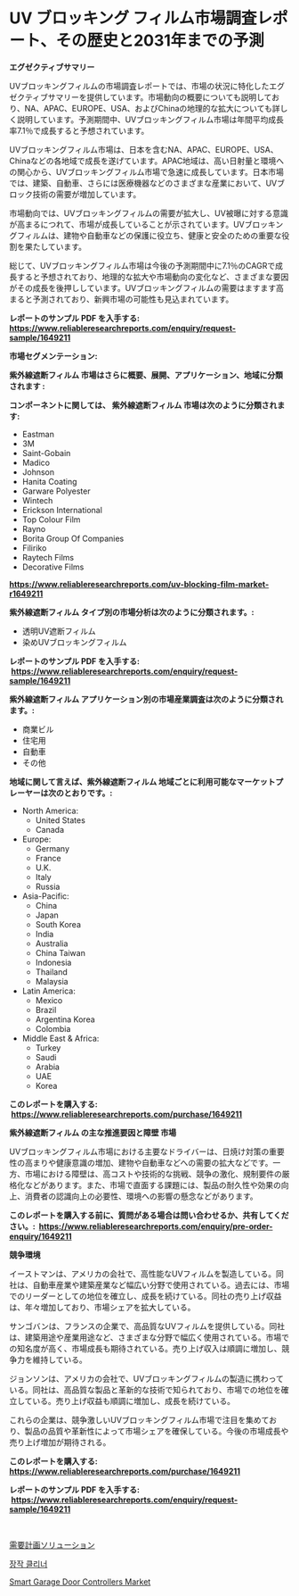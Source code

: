 <p><h1>UV ブロッキング フィルム市場調査レポート、その歴史と2031年までの予測</h1></p><p><strong>エグゼクティブサマリー</strong></p>
<p><p>UVブロッキングフィルムの市場調査レポートでは、市場の状況に特化したエグゼクティブサマリーを提供しています。市場動向の概要についても説明しており、NA、APAC、EUROPE、USA、およびChinaの地理的な拡大についても詳しく説明しています。予測期間中、UVブロッキングフィルム市場は年間平均成長率7.1％で成長すると予想されています。</p><p>UVブロッキングフィルム市場は、日本を含むNA、APAC、EUROPE、USA、Chinaなどの各地域で成長を遂げています。APAC地域は、高い日射量と環境への関心から、UVブロッキングフィルム市場で急速に成長しています。日本市場では、建築、自動車、さらには医療機器などのさまざまな産業において、UVブロック技術の需要が増加しています。</p><p>市場動向では、UVブロッキングフィルムの需要が拡大し、UV被曝に対する意識が高まるにつれて、市場が成長していることが示されています。UVブロッキングフィルムは、建物や自動車などの保護に役立ち、健康と安全のための重要な役割を果たしています。</p><p>総じて、UVブロッキングフィルム市場は今後の予測期間中に7.1％のCAGRで成長すると予想されており、地理的な拡大や市場動向の変化など、さまざまな要因がその成長を後押ししています。UVブロッキングフィルムの需要はますます高まると予測されており、新興市場の可能性も見込まれています。</p></p>
<p><strong>レポートのサンプル PDF を入手する: <a href="https://www.reliableresearchreports.com/enquiry/request-sample/1649211">https://www.reliableresearchreports.com/enquiry/request-sample/1649211</a></strong></p>
<p><strong>市場セグメンテーション:</strong></p>
<p><strong> 紫外線遮断フィルム 市場はさらに概要、展開、アプリケーション、地域に分類されます :</strong></p>
<p><strong>コンポーネントに関しては、 紫外線遮断フィルム 市場は次のように分類されます: &nbsp;</strong></p>
<p><ul><li>Eastman</li><li>3M</li><li>Saint-Gobain</li><li>Madico</li><li>Johnson</li><li>Hanita Coating</li><li>Garware Polyester</li><li>Wintech</li><li>Erickson International</li><li>Top Colour Film</li><li>Rayno</li><li>Borita Group Of Companies</li><li>Filiriko</li><li>Raytech Films</li><li>Decorative Films</li></ul></p>
<p><strong><a href="https://www.reliableresearchreports.com/uv-blocking-film-market-r1649211">https://www.reliableresearchreports.com/uv-blocking-film-market-r1649211</a></strong></p>
<p><strong> 紫外線遮断フィルム タイプ別の市場分析は次のように分類されます。:</strong></p>
<p><ul><li>透明UV遮断フィルム</li><li>染めUVブロッキングフィルム</li></ul></p>
<p><strong>レポートのサンプル PDF を入手する: &nbsp;<a href="https://www.reliableresearchreports.com/enquiry/request-sample/1649211">https://www.reliableresearchreports.com/enquiry/request-sample/1649211</a></strong></p>
<p><strong> 紫外線遮断フィルム アプリケーション別の市場産業調査は次のように分類されます。:</strong></p>
<p><ul><li>商業ビル</li><li>住宅用</li><li>自動車</li><li>その他</li></ul></p>
<p><strong>地域に関して言えば、紫外線遮断フィルム 地域ごとに利用可能なマーケットプレーヤーは次のとおりです。:</strong></p>
<p><ul>
    <li>
        North America:
        <ul>
            <li>United States</li>
            <li>Canada</li>
        </ul>
    </li>
    <li>
        Europe:
        <ul>
            <li>Germany</li>
            <li>France</li>
            <li>U.K.</li>
            <li>Italy</li>
            <li>Russia</li>
        </ul>
    </li>
    <li>
        Asia-Pacific:
        <ul>
            <li>China</li>
            <li>Japan</li>
            <li>South Korea</li>
            <li>India</li>
            <li>Australia</li>
            <li>China Taiwan</li>
            <li>Indonesia</li>
            <li>Thailand</li>
            <li>Malaysia</li>
        </ul>
    </li>
    <li>
        Latin America:
        <ul>
            <li>Mexico</li>
            <li>Brazil</li>
            <li>Argentina Korea</li>
            <li>Colombia</li>
        </ul>
    </li>
    <li>
        Middle East & Africa:
        <ul>
            <li>Turkey</li>
            <li>Saudi</li>
            <li>Arabia</li>
            <li>UAE</li>
            <li>Korea</li>
        </ul>
    </li>
    </ul></p>
<p><strong>このレポートを購入する: &nbsp;<a href="https://www.reliableresearchreports.com/purchase/1649211">https://www.reliableresearchreports.com/purchase/1649211</a></strong></p>
<p><strong>紫外線遮断フィルム の主な推進要因と障壁 市場</strong></p>
<p><p>UVブロッキングフィルム市場における主要なドライバーは、日焼け対策の重要性の高まりや健康意識の増加、建物や自動車などへの需要の拡大などです。一方、市場における障壁は、高コストや技術的な挑戦、競争の激化、規制要件の厳格化などがあります。また、市場で直面する課題には、製品の耐久性や効果の向上、消費者の認識向上の必要性、環境への影響の懸念などがあります。</p></p>
<p><strong>このレポートを購入する前に、質問がある場合は問い合わせるか、共有してください。:&nbsp; <a href="https://www.reliableresearchreports.com/enquiry/pre-order-enquiry/1649211">https://www.reliableresearchreports.com/enquiry/pre-order-enquiry/1649211</a></strong></p>
<p><strong>競争環境</strong></p>
<p><p>イーストマンは、アメリカの会社で、高性能なUVフィルムを製造している。同社は、自動車産業や建築産業など幅広い分野で使用されている。過去には、市場でのリーダーとしての地位を確立し、成長を続けている。同社の売り上げ収益は、年々増加しており、市場シェアを拡大している。</p><p>サンゴバンは、フランスの企業で、高品質なUVフィルムを提供している。同社は、建築用途や産業用途など、さまざまな分野で幅広く使用されている。市場での知名度が高く、市場成長も期待されている。売り上げ収入は順調に増加し、競争力を維持している。</p><p>ジョンソンは、アメリカの会社で、UVブロッキングフィルムの製造に携わっている。同社は、高品質な製品と革新的な技術で知られており、市場での地位を確立している。売り上げ収益も順調に増加し、成長を続けている。</p><p>これらの企業は、競争激しいUVブロッキングフィルム市場で注目を集めており、製品の品質や革新性によって市場シェアを確保している。今後の市場成長や売り上げ増加が期待される。</p></p>
<p><strong>このレポートを購入する: &nbsp; <a href="https://www.reliableresearchreports.com/purchase/1649211">https://www.reliableresearchreports.com/purchase/1649211</a></strong></p>
<p><strong>レポートのサンプル PDF を入手する: &nbsp;<a href="https://www.reliableresearchreports.com/enquiry/request-sample/1649211">https://www.reliableresearchreports.com/enquiry/request-sample/1649211</a></strong><strong></strong></p>
<p>&nbsp;</p>
<p><p><a href="https://medium.com/@bulahhamill28/%E9%9C%80%E8%A6%81%E8%A8%88%E7%94%BB%E3%82%BD%E3%83%AA%E3%83%A5%E3%83%BC%E3%82%B7%E3%83%A7%E3%83%B3%E5%B8%82%E5%A0%B4%E3%81%AE%E3%82%B7%E3%82%A7%E3%82%A2%E3%81%AE%E9%80%B2%E5%8C%96%E3%81%A8%E5%B8%82%E5%A0%B4%E6%88%90%E9%95%B7%E3%83%88%E3%83%AC%E3%83%B3%E3%83%892024-2031-5d18c1c4fbd5">需要計画ソリューション</a></p><p><a href="https://medium.com/@honeypie6456/%EC%9E%A5%EC%9E%91-%EC%B2%AD%EC%86%8C%EA%B8%B0-%EC%8B%9C%EC%9E%A5-%EC%8B%9C%EC%9E%A5-cagr-%EC%8B%9C%EC%9E%A5-%ED%8A%B8%EB%A0%8C%EB%93%9C-%EB%B0%8F-%EC%84%B1%EC%9E%A5-%EC%A0%84%EB%9E%B5%EC%97%90-%EB%8C%80%ED%95%9C-%ED%86%B5%EC%B0%B0%EB%A0%A5-ea3ed766f686">장작 클리너</a></p><p><a href="https://github.com/kathiaseamanalvaradovlprc2h/Market-Research-Report-List-2/blob/main/smart-garage-door-controllers-market.md">Smart Garage Door Controllers Market</a></p></p>